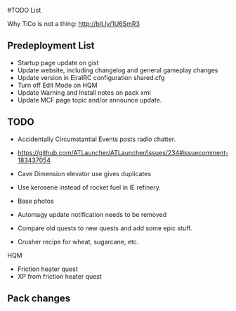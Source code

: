 ﻿#TODO List

Why TiCo is not a thing: http://bit.ly/1U6SmR3

## Predeployment List
- Startup page update on gist
- Update website, including changelog and general gameplay changes
- Update version in EiraIRC configuration shared.cfg
- Turn off Edit Mode on HQM
- Update Warning and Install notes on pack xml
- Update MCF page topic and/or announce update.

## TODO

- Accidentally Circumstantial Events posts radio chatter.
- https://github.com/ATLauncher/ATLauncher/issues/234#issuecomment-183437054
- Cave Dimension elevator use gives duplicates
- Use kerosene instead of rocket fuel in IE refinery.
- Base photos

- Automagy update notification needs to be removed
- Compare old quests to new quests and add some epic stuff.
- Crusher recipe for wheat, sugarcane, etc.

HQM
- Friction heater quest
- XP from friction heater quest
 
## Pack changes
